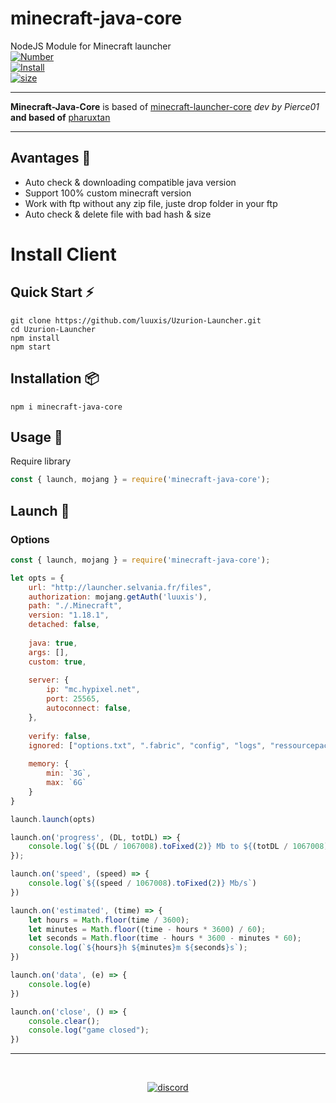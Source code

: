# minecraft-java-core
NodeJS Module for Minecraft launcher
<br>
[![Number](https://img.shields.io/npm/v/minecraft-java-core?style=social&logo=appveyor)](https://npmjs.com/minecraft-java-core)
<br>
[![Install](https://img.shields.io/npm/dm/minecraft-java-core.svg?style=social&logo=appveyor)](https://npmjs.com/minecraft-java-core)
<br>
[![size](https://img.shields.io/github/languages/code-size/luuxis/minecraft-java-core?style=social&logo=appveyor)](https://npmjs.com/minecraft-java-core)

---
**Minecraft-Java-Core** is based of [minecraft-launcher-core](https://www.npmjs.com/package/minecraft-launcher-core) *dev by Pierce01* **and based of** [pharuxtan](https://github.com/pharuxtan)

---
## Avantages :dizzy:
- Auto check & downloading compatible java version
- Support 100% custom minecraft version
- Work with ftp without any zip file, juste drop folder in your ftp
- Auto check & delete file with bad hash & size

# Install Client

## Quick Start :zap:
```npm
git clone https://github.com/luuxis/Uzurion-Launcher.git
cd Uzurion-Launcher
npm install
npm start
```

## Installation :package:
```npm
npm i minecraft-java-core
```

## Usage :triangular_flag_on_post:
Require library
```javascript
const { launch, mojang } = require('minecraft-java-core');
```

## Launch :rocket:
### Options
```javascript
const { launch, mojang } = require('minecraft-java-core');

let opts = {
    url: "http://launcher.selvania.fr/files",
    authorization: mojang.getAuth('luuxis'),
    path: "./.Minecraft",
    version: "1.18.1",
    detached: false,
    
    java: true,
    args: [],
    custom: true,
    
    server: {
        ip: "mc.hypixel.net",
        port: 25565,
        autoconnect: false,
    },
    
    verify: false,
    ignored: ["options.txt", ".fabric", "config", "logs", "ressourcepacks", "shaderpacks", "crash-reports"],
    
    memory: {
        min: `3G`,
        max: `6G` 
    }
}

launch.launch(opts)

launch.on('progress', (DL, totDL) => {
    console.log(`${(DL / 1067008).toFixed(2)} Mb to ${(totDL / 1067008).toFixed(2)} Mb`);
});

launch.on('speed', (speed) => {
    console.log(`${(speed / 1067008).toFixed(2)} Mb/s`)
})

launch.on('estimated', (time) => {
    let hours = Math.floor(time / 3600);
    let minutes = Math.floor((time - hours * 3600) / 60);
    let seconds = Math.floor(time - hours * 3600 - minutes * 60);
    console.log(`${hours}h ${minutes}m ${seconds}s`);
})

launch.on('data', (e) => {
    console.log(e)
})

launch.on('close', () => {
    console.clear();
    console.log("game closed");
})
```
---
<br>

[<p align="center"><img src="https://discordapp.com/api/guilds/819729377650278420/embed.png?style=banner4" alt="discord">](https://discord.gg/e9q7Yr2cuQ) 
